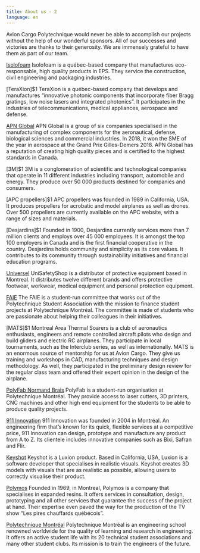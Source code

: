 ```yaml
---
title: About us - 2
language: en
---
```

Avion Cargo Polytechnique would never be able to accomplish our projects without the help of our wonderful sponsors. All of our successes and victories are thanks to their generosity. We are immensely grateful to have them as part of our team. 

[Isolofoam](https://isolofoam.com/en/isolofoam-company/)
Isolofoam is a québec-based company that manufactures eco-responsable, high quality products in EPS. They service the construction, civil engineering and packaging industries. 

[TeraXion]$1 
TeraXion is a québec-based company that develops and manufactures “innovative photonic components that incorporate fiber Bragg gratings, low noise lasers and integrated photonics”. It participates in the industries of telecommunications, medical appliances, aerospace and defense. 

[APN Global](http://apnglobal.ca/en/)
APN Global is a group of six companies specialised in the manufacturing of complex components for the aeronautical, defense, biological sciences and commercial industries. In 2018, it won the SME of the year in aerospace at the Grand Prix Gilles-Demers 2018. APN Global has a reputation of creating high quality pieces and is certified to the highest standards in Canada. 

[3M]$1 
3M is a conglomeration of scientific and technological companies that operate in 11 different industries including transport, automobile and energy. They produce over 50 000 products destined for companies and consumers. 

[APC propellers]$1 
APC propellers was founded in 1989 in California, USA. It produces propellers for acrobatic and model airplanes as well as drones. Over 500 propellers are currently available on the APC website, with a range of sizes and materials. 

[Desjardins]$1 
Founded in 1900, Desjardins currently services more than 7 million clients and employs over 45 000 employees. It is amongst the top 100 employers in Canada and is the first financial cooperative in the country. Desjardins holds community and simplicity as its core values. It contributes to its community through sustainability initiatives and financial education programs. 

[Universel](https://unisafetyshop.com/)
UniSafetyShop is a distributor of protective equipment based in Montreal. It distributes twelve different brands and offers protective footwear, workwear, medical equipment and personal protection equipment. 

[FAIE](https://www.aep.polymtl.ca/faie)
The FAIE is a student-run committee that works out of the Polytechnique Student Association with the mission to finance student projects at Polytechnique Montréal. The committee is made of students who are passionate about helping their colleagues in their initiatives. 

[MATS]$1 
Montreal Area Thermal Soarers is a club of aeronautics enthusiasts, engineers and remote controlled aircraft pilots who design and build gliders and electric RC airplanes. They participate in local tournaments, such as the Interclub series, as well as internationally. 
MATS is an enormous source of mentorship for us at Avion Cargo. They give us training and workshops in CAD, manufacturing techniques and design methodology. As well, they participated in the preliminary design review for the regular class team and offered their expert opinion in the design of the airplane. 

[PolyFab Normand Brais](https://polyfab.polymtl.ca/)
PolyFab is a student-run organisation at Polytechnique Montréal. They provide access to laser cutters, 3D printers, CNC machines and other high end equipment for the students to be able to produce quality projects. 

[911 Innovation](https://911innovation.com/index)
911 Innovation was founded in 2004 in Montréal. An engineering firm that’s known for its quick, flexible services at a competitive price, 911 Innovation can design, prototype and manufacture any product from A to Z. Its clientele includes innovative companies such as Bixi, Safran and Flir. 

[Keyshot](https://www.keyshot.com/)
Keyshot is a Luxion product. Based in California, USA, Luxion is a software developer that specialises in realistic visuals. Keyshot creates 3D models with visuals that are as realistic as possible, allowing users to correctly visualise their product. 

[Polymos](https://www.polymos.com/fr)
Founded in 1969, in Montreal, Polymos is a company that specialises in expanded resins. It offers services in consultation, design, prototyping and all other services that guarantee the success of the project at hand. Their expertise even paved the way for the production of the TV show “Les pires chauffards québécois”. 

[Polytechnique Montréal](https://www.polymtl.ca/)
Polytechnique Montréal is an engineering school renowned worldwide for the quality of learning and research in engineering. It offers an active student life with its 20 technical student associations and many other student clubs. Its mission is to train the engineers of the future.